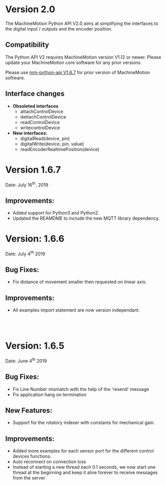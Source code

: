 # Version 2.0

The MachineMotion Python API V2.0 aims at simplifying the interfaces to the digital input / outputs and the encoder position.

## Compatibility

 The Python API V2 requires MachineMotion version V1.12 or newer. Please update your MachineMotion core software for any prior versions. 
 
 Please use [mm-python-api V1.6.7](https://github.com/VentionCo/mm-python-api/releases/tag/v1.6.7) for prior version of MachineMotion software.

## Interface changes
- **Obsoleted interfaces**
    - attachControlDevice
    - dettachControlDevice
    - readControlDevice
    - writecontrolDevice
- **New interfaces:**
    - digitalRead(device, pin)
    - digitalWrite(device, pin, value)
    - readEncoderRealtimePosition(device)


# Version 1.6.7

Date: July 16<sup>th</sup>, 2019

## Improvements:
- Added support for Python3 and Python2.
- Updated the REAMDME to include the new MQTT library dependency.


# Version: 1.6.6

Date:  July 4<sup>th</sup> 2019

## Bug Fixes:
- Fix distance of movement smaller then requested on linear axis.

## Improvements:
- All examples import statement are now version independant.

<br><br>
# Version: 1.6.5

Date:  June 4<sup>th</sup> 2019

## Bug Fixes:
- Fix Line Number mismatch with the help of the 'resend' message
- Fix application hang on termination 

## New Features:
- Support for the rotatory indexer with constants for mechanical gain.

## Improvements:
- Added more examples for each sensor port for the different control devices functions.
- Auto reconnect on connection loss
- Instead of starting a new thread each 0.1 seconds, we now start one thread at the beginning and keep it alive forever to receive messages from the server


